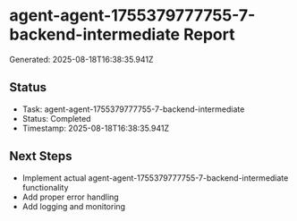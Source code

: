 # agent-agent-1755379777755-7-backend-intermediate Report

Generated: 2025-08-18T16:38:35.941Z

## Status
- Task: agent-agent-1755379777755-7-backend-intermediate
- Status: Completed
- Timestamp: 2025-08-18T16:38:35.941Z

## Next Steps
- Implement actual agent-agent-1755379777755-7-backend-intermediate functionality
- Add proper error handling
- Add logging and monitoring
